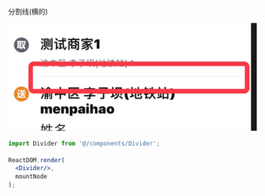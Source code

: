 分割线(横的)

![](../../../../ignorePack/divider-horizontal.png)

```jsx
import Divider from '@/components/Divider';

ReactDOM.render(
  <Divider/>,
  mountNode
);
```